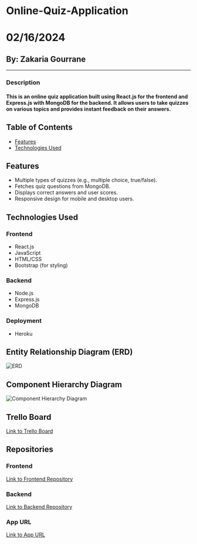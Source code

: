 # Online-Quiz-Application
# 02/16/2024
## By: Zakaria Gourrane


***
### Description
  #### This is an online quiz application built using React.js for the frontend and Express.js with MongoDB for the backend. It allows users to take quizzes on various topics and provides instant feedback on their answers.

## Table of Contents

- [Features](#features)
- [Technologies Used](#technologies-used)

## Features

- Multiple types of quizzes (e.g., multiple choice, true/false).
- Fetches quiz questions from MongoDB.
- Displays correct answers and user scores.
- Responsive design for mobile and desktop users.

## Technologies Used

### Frontend
- React.js
- JavaScript
- HTML/CSS
- Bootstrap (for styling)

### Backend
- Node.js
- Express.js
- MongoDB

### Deployment
  - Heroku

## Entity Relationship Diagram (ERD)

![ERD](https://i.ibb.co/cwyzxHH/Flowchart.png)

## Component Hierarchy Diagram

![Component Hierarchy Diagram](https://i.ibb.co/DVWRJG5/Blank-diagram.png)

## Trello Board

[Link to Trello Board](https://trello.com/b/LPWTaset/online-quiz-application)

## Repositories

### Frontend
[Link to Frontend Repository](https://github.com/gourranz/Quiz-Application-Frontend)

### Backend
[Link to Backend Repository](https://github.com/gourranz/Quiz-Application-Backend)

### App URL
[Link to App URL](https://immense-plateau-81214-9cfc9af706d2.herokuapp.com/)


